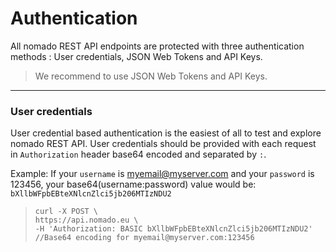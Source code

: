# Authentication

All nomado REST API endpoints are protected with three authentication methods : User credentials, JSON Web Tokens and API Keys. 

> We recommend to use JSON Web Tokens and API Keys.
---
### User credentials

User credential based authentication is the easiest of all to test and explore nomado REST API. User credentials should be provided with each request in `Authorization` header base64 encoded and separated by `:`. 

Example:
If your `username` is myemail@myserver.com and your `password` is 123456, your base64(username:password) value would be: `bXllbWFpbEBteXNlcnZlci5jb206MTIzNDU2` 

> ```curl
> curl -X POST \
> https://api.nomado.eu \
> -H 'Authorization: BASIC bXllbWFpbEBteXNlcnZlci5jb206MTIzNDU2' 
> //Base64 encoding for myemail@myserver.com:123456
> ```
